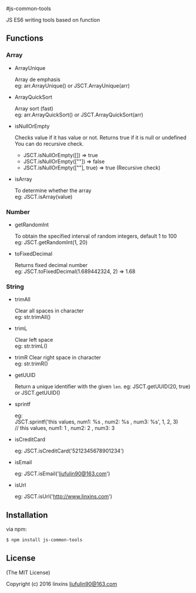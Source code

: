 #js-common-tools

JS ES6 writing tools based on function


## Functions
### Array
- ArrayUnique
  
  Array de emphasis<br>
  eg: arr.ArrayUnique() or JSCT.ArrayUnique(arr)
  
- ArrayQuickSort

  Array sort (fast) <br>
  eg: arr.ArrayQuickSort() or JSCT.ArrayQuickSort(arr)
  
- isNullOrEmpty

  Checks value if it has value or not. Returns true if it is null or undefined You can do recursive check.<br>
   * JSCT.isNullOrEmpty([]) => true
   * JSCT.isNullOrEmpty([""]) => false
   * JSCT.isNullOrEmpty([""], true) => true (Recursive check)
   
- isArray 

  To determine whether the array <br>
  eg: JSCT.isArray(value)


### Number
- getRandomInt

  To obtain the specified interval of random integers, default 1 to 100 <br>
  eg: JSCT.getRandomInt(1, 20)
  
- toFixedDecimal
  
  Returns fixed decimal number<br>
  eg: JSCT.toFixedDecimal(1.689442324, 2) => 1.68

### String
- trimAll 
  
  Clear all spaces in character <br>
  eg: str.trimAll()
  
- trimL 
  
  Clear left space <br>
  eg: str.trimL()
  
- trimR 
  Clear right space in character <br>
  eg: str.trimR()
  
- getUUID
  
  Return a unique identifier with the given `len`.
  eg: JSCT.getUUID(20, true) or JSCT.getUUID()

- sprintf
  
  eg:<br> 
  JSCT.sprintf('this values, num1: %s , num2: %s , num3: %s', 1, 2, 3)
  <br>// this values, num1: 1 , num2: 2 , num3: 3
  
- isCreditCard
  
  eg: JSCT.isCreditCard('5212345678901234')

- isEmail 
  
  eg: JSCT.isEmail('liufulin90@163.com')
 
  
- isUrl 
  
  eg: JSCT.isUrl('http://www.linxins.com')
  
  
## Installation

via npm:

```bash
$ npm install js-common-tools
```

## License
(The MIT License)

Copyright (c) 2016 linxins <liufulin90@163.com>
